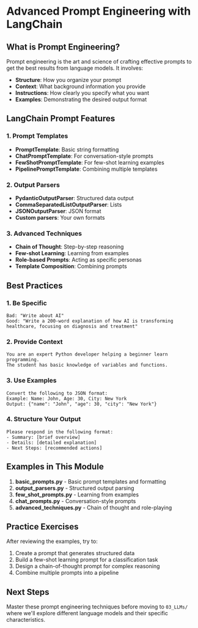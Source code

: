 # Advanced Prompt Engineering with LangChain

## What is Prompt Engineering?

Prompt engineering is the art and science of crafting effective prompts to get the best results from language models. It involves:
- **Structure**: How you organize your prompt
- **Context**: What background information you provide
- **Instructions**: How clearly you specify what you want
- **Examples**: Demonstrating the desired output format

## LangChain Prompt Features

### 1. Prompt Templates
- **PromptTemplate**: Basic string formatting
- **ChatPromptTemplate**: For conversation-style prompts
- **FewShotPromptTemplate**: For few-shot learning examples
- **PipelinePromptTemplate**: Combining multiple templates

### 2. Output Parsers
- **PydanticOutputParser**: Structured data output
- **CommaSeparatedListOutputParser**: Lists
- **JSONOutputParser**: JSON format
- **Custom parsers**: Your own formats

### 3. Advanced Techniques
- **Chain of Thought**: Step-by-step reasoning
- **Few-shot Learning**: Learning from examples
- **Role-based Prompts**: Acting as specific personas
- **Template Composition**: Combining prompts

## Best Practices

### 1. Be Specific
```
Bad: "Write about AI"
Good: "Write a 200-word explanation of how AI is transforming healthcare, focusing on diagnosis and treatment"
```

### 2. Provide Context
```
You are an expert Python developer helping a beginner learn programming.
The student has basic knowledge of variables and functions.
```

### 3. Use Examples
```
Convert the following to JSON format:
Example: Name: John, Age: 30, City: New York
Output: {"name": "John", "age": 30, "city": "New York"}
```

### 4. Structure Your Output
```
Please respond in the following format:
- Summary: [brief overview]
- Details: [detailed explanation]  
- Next Steps: [recommended actions]
```

## Examples in This Module

1. **basic_prompts.py** - Basic prompt templates and formatting
2. **output_parsers.py** - Structured output parsing
3. **few_shot_prompts.py** - Learning from examples
4. **chat_prompts.py** - Conversation-style prompts
5. **advanced_techniques.py** - Chain of thought and role-playing

## Practice Exercises

After reviewing the examples, try to:
1. Create a prompt that generates structured data
2. Build a few-shot learning prompt for a classification task
3. Design a chain-of-thought prompt for complex reasoning
4. Combine multiple prompts into a pipeline

## Next Steps

Master these prompt engineering techniques before moving to `03_LLMs/` where we'll explore different language models and their specific characteristics.
